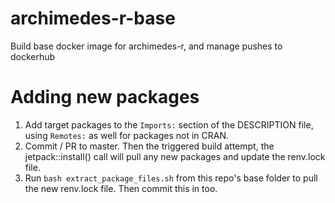 # archimedes-r-base
Build base docker image for archimedes-r, and manage pushes to dockerhub

# Adding new packages
1) Add target packages to the `Imports:` section of the DESCRIPTION file, using `Remotes:` as well for packages not in CRAN.
2) Commit / PR to master. Then the triggered build attempt, the jetpack::install() call will pull any new packages and update the renv.lock file.
3) Run `bash extract_package_files.sh` from this repo's base folder to pull the new renv.lock file.  Then commit this in too.

